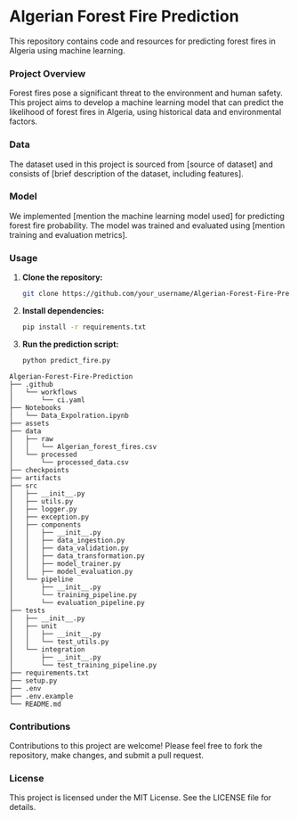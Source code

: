 # Algerian Forest Fire Prediction

This repository contains code and resources for predicting forest fires in Algeria using machine learning.

### Project Overview

Forest fires pose a significant threat to the environment and human safety. This project aims to develop a machine learning model that can predict the likelihood of forest fires in Algeria, using historical data and environmental factors.

### Data

The dataset used in this project is sourced from [source of dataset] and consists of [brief description of the dataset, including features]. 

### Model

We implemented [mention the machine learning model used] for predicting forest fire probability. The model was trained and evaluated using [mention training and evaluation metrics].

### Usage

1. **Clone the repository:**
   ```bash
   git clone https://github.com/your_username/Algerian-Forest-Fire-Prediction.git
   ```
2. **Install dependencies:**
   ```bash
   pip install -r requirements.txt
   ```
3. **Run the prediction script:**
   ```bash
   python predict_fire.py
   ```

```
Algerian-Forest-Fire-Prediction
├── .github
│   └── workflows
│       └── ci.yaml
├── Notebooks
│   └── Data_Expolration.ipynb
├── assets
├── data
│   ├── raw
│   │   └── Algerian_forest_fires.csv
│   └── processed
│       └── processed_data.csv
├── checkpoints
├── artifacts
├── src
│   ├── __init__.py
│   ├── utils.py
│   ├── logger.py
│   ├── exception.py
│   ├── components
│   │   ├── __init__.py
│   │   ├── data_ingestion.py
│   │   ├── data_validation.py
│   │   ├── data_transformation.py
│   │   ├── model_trainer.py
│   │   ├── model_evaluation.py
│   └── pipeline
│       ├── __init__.py
│       └── training_pipeline.py
│       └── evaluation_pipeline.py
├── tests
│   ├── __init__.py
│   ├── unit
│   │   ├── __init__.py
│   │   └── test_utils.py
│   └── integration
│       ├── __init__.py
│       └── test_training_pipeline.py
├── requirements.txt
├── setup.py
├── .env
├── .env.example
└── README.md

```

### Contributions

Contributions to this project are welcome! Please feel free to fork the repository, make changes, and submit a pull request.

### License

This project is licensed under the MIT License. See the LICENSE file for details.
